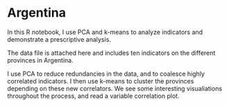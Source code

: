 # Argentina
In this R notebook, I use PCA and k-means to analyze indicators and demonstrate a prescriptive analysis.

The data file is attached here and includes ten indicators on the different provinces in Argentina.

I use PCA to reduce redundancies in the data, and to coalesce highly correlated indicators. I then use k-means to cluster the provinces depending on these new correlators. We see some interesting visualiations throughout the process, and read a variable correlation plot.
